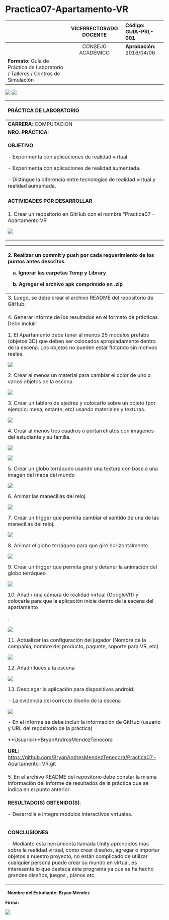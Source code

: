 # Practica07-Apartamento-VR
||**VICERRECTORADO DOCENTE**|**Código:** GUIA-PRL-001|
| :- | :-: | :- |
||CONSEJO ACADÉMICO|**Aprobación:** 2016/04/06|
|**Formato:** Guía de Práctica de Laboratorio / Talleres / Centros de Simulación|

![](Práctica%20de%20laboratorio%2007%20-%20Realidad%20Virtual%20(Apartamento%20en%20android)-BryanMendez.002.jpeg)
![](Práctica%20de%20laboratorio%2007%20-%20Realidad%20Virtual%20(Apartamento%20en%20android)-BryanMendez.003.jpeg)

|<p></p><p>**PRÁCTICA DE LABORATORIO**</p>|
| :- |
|**CARRERA**: COMPUTACION|**ASIGNATURA**: HIPERMEDIAL|
|**NRO. PRÁCTICA**:|7|**TÍTULO PRÁCTICA**: Desarrollo de una aplicación de realidad virtual usando la herramienta Unity y desplegada en un dispositivo móvil Android.|
|<p></p><p>**OBJETIVO**</p><p></p><p>- Experimenta con aplicaciones de realidad virtual.</p><p>- Experimenta con aplicaciones de realidad aumentada.</p><p>- Distingue la diferencia entre tecnologías de realidad virtual y realidad aumentada.</p>|
||
|**ACTIVIDADES POR DESARROLLAR**|
|<p>1. Crear un repositorio en GitHub con el nombre “Practica07 – Apartamento VR</p><p></p><p></p><p></p><p></p><p>![](Práctica%20de%20laboratorio%2007%20-%20Realidad%20Virtual%20(Apartamento%20en%20android)-BryanMendez.004.png)</p><p></p><p></p><p></p><p></p><p></p><p></p><p></p><p></p><p></p><p></p><p></p>|





|<p>2. Realizar un commit y push por cada requerimiento de los puntos antes descritos.</p><p>&emsp;a. Ignorar las carpetas Temp y Library</p><p>&emsp;b. Agregar el archivo apk comprimido en .zip</p>|
| :- |
|3.	Luego, se debe crear el archivo README del repositorio de GitHub.|
|<p>4. Generar informe de los resultados en el formato de prácticas. Debe incluir:</p><p></p><p>1. El Apartamento debe tener al menos 25 modelos prefabs (objetos 3D) que deben ser colocados apropiadamente dentro de la escena. Los objetos no pueden estar flotando sin motivos reales.</p><p></p><p></p><p>![](Práctica%20de%20laboratorio%2007%20-%20Realidad%20Virtual%20(Apartamento%20en%20android)-BryanMendez.006.png)</p><p></p><p>2. Crear al menos un material para cambiar el color de uno o varios objetos de la escena.</p><p></p><p>![](Práctica%20de%20laboratorio%2007%20-%20Realidad%20Virtual%20(Apartamento%20en%20android)-BryanMendez.007.png)</p><p></p><p>3. Crear un tablero de ajedrez y colocarlo sobre un objeto (por ejemplo: mesa, estante, etc) usando materiales y texturas.</p><p></p><p></p><p></p><p></p><p></p><p></p><p>![](Práctica%20de%20laboratorio%2007%20-%20Realidad%20Virtual%20(Apartamento%20en%20android)-BryanMendez.008.png)</p><p></p><p>4. Crear al menos tres cuadros o portarretratos con imágenes del estudiante y su familia.</p><p></p><p></p><p></p><p>![](Práctica%20de%20laboratorio%2007%20-%20Realidad%20Virtual%20(Apartamento%20en%20android)-BryanMendez.009.png)</p><p></p><p></p><p></p><p></p><p></p><p></p><p></p><p></p><p>![](Práctica%20de%20laboratorio%2007%20-%20Realidad%20Virtual%20(Apartamento%20en%20android)-BryanMendez.010.png)</p><p></p><p>5. Crear un globo terráqueo usando una textura con base a una imagen del mapa del mundo</p><p></p><p>![](Práctica%20de%20laboratorio%2007%20-%20Realidad%20Virtual%20(Apartamento%20en%20android)-BryanMendez.011.png)</p><p></p><p></p><p></p><p>6. Animar las manecillas del reloj.</p><p></p><p></p><p></p><p></p><p></p><p></p><p>![](Práctica%20de%20laboratorio%2007%20-%20Realidad%20Virtual%20(Apartamento%20en%20android)-BryanMendez.012.png)</p><p></p><p></p><p>7. Crear un trigger que permita cambiar el sentido de una de las manecillas del reloj.</p><p></p><p>![](Práctica%20de%20laboratorio%2007%20-%20Realidad%20Virtual%20(Apartamento%20en%20android)-BryanMendez.013.png)</p><p></p><p></p><p></p><p></p><p></p><p></p><p>8. Animar el globo terráqueo para que gire horizontalmente.</p><p></p><p></p><p></p><p>![](Práctica%20de%20laboratorio%2007%20-%20Realidad%20Virtual%20(Apartamento%20en%20android)-BryanMendez.014.png)</p><p></p><p>9. Crear un trigger que permita girar y detener la animación del globo terráqueo</p><p></p><p>![](Práctica%20de%20laboratorio%2007%20-%20Realidad%20Virtual%20(Apartamento%20en%20android)-BryanMendez.015.png)</p><p>10. Añadir una cámara de realidad virtual (GoogleVR) y colocarla para que la aplicación inicie dentro de la escena del apartamento</p><p>.</p><p></p><p></p><p></p><p>![](Práctica%20de%20laboratorio%2007%20-%20Realidad%20Virtual%20(Apartamento%20en%20android)-BryanMendez.016.png)</p><p></p><p>11. Actualizar las configuración del jugador (Nombre de la compañía, nombre del producto, paquete, soporte para VR, etc)</p><p></p><p>![](Práctica%20de%20laboratorio%2007%20-%20Realidad%20Virtual%20(Apartamento%20en%20android)-BryanMendez.017.png)</p><p></p><p></p><p></p><p></p><p></p><p></p><p>12. Añadir luces a la escena</p><p></p><p>![](Práctica%20de%20laboratorio%2007%20-%20Realidad%20Virtual%20(Apartamento%20en%20android)-BryanMendez.018.png)</p><p></p><p>13. Desplegar la aplicación para dispositivos android.</p><p></p><p></p><p>- La evidencia del correcto diseño de la escena</p><p></p><p>![](Práctica%20de%20laboratorio%2007%20-%20Realidad%20Virtual%20(Apartamento%20en%20android)-BryanMendez.019.png)</p><p></p><p></p><p></p><p></p><p>- En el informe se debe incluir la información de GitHub (usuario y URL del repositorio de la práctica)</p><p></p><p>**Usuario:**BryanAndresMendezTenecora</p><p>**URL:** <https://github.com/BryanAndresMendezTenecora/Practica07-Apartamento-VR.git></p><p>       </p><p></p><p></p>|
|5.	En el archivo README del repositorio debe constar la misma información del informe de resultados de la práctica que se indica en el punto anterior.|
|<p>**RESULTADO(S) OBTENIDO(S)**:</p><p>- Desarrolla e integra módulos interactivos virtuales.</p>|
|<p>**CONCLUSIONES**:</p><p>- Mediante esta herramienta llamada Unity aprendidos mas sobre la realidad virtual, como crear diseños, agregar o importar objetos a nuestro proyecto, no están complicado de utilizar cualquier persona puede crear su mundo en virtual, es interesante lo que destaca este programa ya que se ha hecho grandes diseños, juegos , planos etc.</p>|

` `**Nombre del Estudiante: Bryan Méndez**

**Firma:**

![](Práctica%20de%20laboratorio%2007%20-%20Realidad%20Virtual%20(Apartamento%20en%20android)-BryanMendez.020.png)
